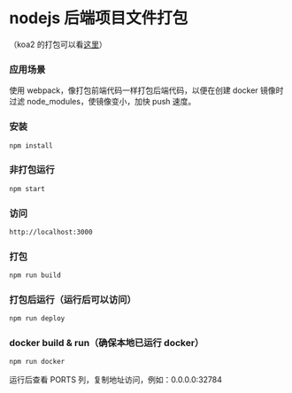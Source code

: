 # nodejs 后端项目文件打包

（koa2 的打包可以看[这里](https://github.com/taichenglu/koa-bundle)）

### 应用场景
使用 webpack，像打包前端代码一样打包后端代码，以便在创建 docker 镜像时过滤 node_modules，使镜像变小，加快 push 速度。

### 安装
```sh
npm install
```

### 非打包运行
```sh
npm start
```

### 访问
```sh
http://localhost:3000
```

### 打包
```sh
npm run build
```

### 打包后运行（运行后可以访问）
```sh
npm run deploy
```

### docker build & run（确保本地已运行 docker）
```sh
npm run docker
```

运行后查看 PORTS 列，复制地址访问，例如：0.0.0.0:32784
